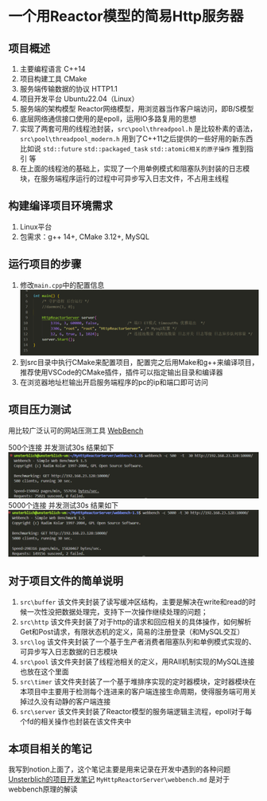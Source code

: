 # 一个用Reactor模型的简易Http服务器

## 项目概述
1. 主要编程语言 C++14
2. 项目构建工具 CMake
3. 服务端传输数据的协议 HTTP1.1
4. 项目开发平台 Ubuntu22.04（Linux）
5. 服务端的架构模型 Reactor网络模型，用浏览器当作客户端访问，即B/S模型
6. 底层网络通信接口使用的是epoll，运用IO多路复用的思想
7. 实现了两套可用的线程池封装，`src\pool\threadpool.h` 是比较朴素的语法，`src\pool\threadpool_modern.h` 用到了C++11之后提供的一些好用的新东西比如说 `std::future` `std::packaged_task` `std::atomic相关的原子操作` 推到指引 等
8. 在上面的线程池的基础上，实现了一个用单例模式和阻塞队列封装的日志模块，在服务端程序运行的过程中可异步写入日志文件，不占用主线程

## 构建编译项目环境需求
1. Linux平台
2. 包需求：g++ 14+, CMake 3.12+, MySQL

## 运行项目的步骤
1. 修改`main.cpp`中的配置信息
   ![main.cpp](https://github.com/UnsterblichW/MyHttpReactorServer/blob/main/readme.assest/%E9%85%8D%E7%BD%AE%E4%BF%A1%E6%81%AF.png)
3. 到src目录中执行CMake来配置项目，配置完之后用Make和g++来编译项目，推荐使用VSCode的CMake插件，插件可以指定输出目录和编译器
4. 在浏览器地址栏输出开启服务端程序的pc的ip和端口即可访问

## 项目压力测试
用比较广泛认可的网站压测工具 [WebBench](https://github.com/EZLippi/WebBench)

500个连接 并发测试30s 结果如下
![pressure1](https://github.com/UnsterblichW/MyHttpReactorServer/blob/main/readme.assest/MyHttpReactorServer_PressureTest.png)
5000个连接 并发测试30s 结果如下
![pressure1](https://github.com/UnsterblichW/MyHttpReactorServer/blob/main/readme.assest/MyHttpReactorServer_PressureTest2.png)


## 对于项目文件的简单说明
1. `src\buffer` 该文件夹封装了读写缓冲区结构，主要是解决在write和read的时候一次性没把数据处理完，支持下一次操作继续处理的问题；
2. `src\http` 该文件夹封装了对于http的请求和回应相关的具体操作，如何解析Get和Post请求，有限状态机的定义，简易的注册登录（和MySQL交互）
3. `src\log` 该文件夹封装了一个基于生产者消费者阻塞队列和单例模式实现的、可异步写入日志数据的日志模块
4. `src\pool` 该文件夹封装了线程池相关的定义，用RAII机制实现的MySQL连接也放在这个里面
5. `src\timer` 该文件夹封装了一个基于堆排序实现的定时器模块，定时器模块在本项目中主要用于检测每个连进来的客户端连接生命周期，使得服务端可用关掉过久没有动静的客户端连接
6. `src\server` 该文件夹封装了Reactor模型的服务端逻辑主流程，epoll对于每个fd的相关操作也封装在该文件夹中

## 本项目相关的笔记
我写到notion上面了，这个笔记主要是用来记录在开发中遇到的各种问题 [Unsterblich的项目开发笔记](https://unsterblich.notion.site/HTTPServer-4ddd5c72b6634c5da8fd75352e8abeae)
`MyHttpReactorServer\webbench.md` 是对于webbench原理的解读


